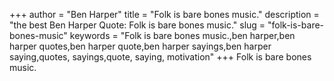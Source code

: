 +++
author = "Ben Harper"
title = "Folk is bare bones music."
description = "the best Ben Harper Quote: Folk is bare bones music."
slug = "folk-is-bare-bones-music"
keywords = "Folk is bare bones music.,ben harper,ben harper quotes,ben harper quote,ben harper sayings,ben harper saying,quotes, sayings,quote, saying, motivation"
+++
Folk is bare bones music.
